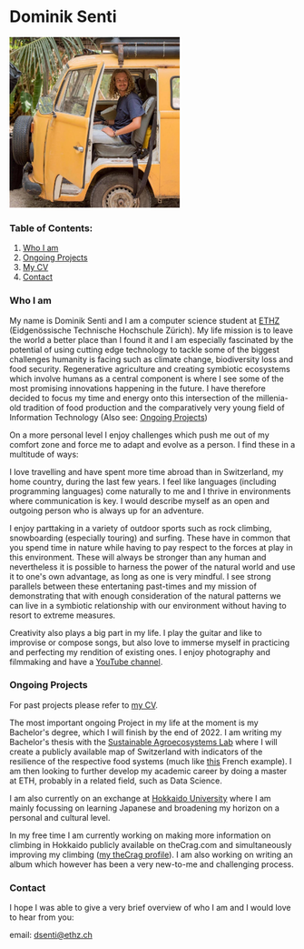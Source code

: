 # Dominik Senti

<img src="facebookpp.jpg" alt="" width="300"/>

### Table of Contents:
1. [Who I am](#WIA)
2. [Ongoing Projects](#OP)
3. [My CV](https://github.com/dsenti/dsenti.github.io/blob/main/CV_Dominik_Senti.pdf)
4. [Contact](#Contact)

### Who I am <a name="WIA" />

My name is Dominik Senti and I am a computer science student at [ETHZ](https://ethz.ch) (Eidgenössische Technische Hochschule Zürich). My life mission is to leave the world a better place than I found it and I am especially fascinated by the potential of using cutting edge technology to tackle some of the biggest challenges humanity is facing such as climate change, biodiversity loss and food security. Regenerative agriculture and creating symbiotic ecosystems which involve humans as a central component is where I see some of the most promising innovations happening in the future. I have therefore decided to focus my time and energy onto this intersection of the millenia-old tradition of food production and the comparatively very young field of Information Technology (Also see: [Ongoing Projects](#OP))

On a more personal level I enjoy challenges which push me out of my comfort zone and force me to adapt and evolve as a person. I find these in a multitude of ways:

I love travelling and have spent more time abroad than in Switzerland, my home country, during the last few years. I feel like languages (including programming languages) come naturally to me and I thrive in environments where communication is key. I would describe myself as an open and outgoing person who is always up for an adventure.

I enjoy parttaking in a variety of outdoor sports such as rock climbing, snowboarding (especially touring) and surfing. These have in common that you spend time in nature while having to pay respect to the forces at play in this environment. These will always be stronger than any human and nevertheless it is possible to harness the power of the natural world and use it to one's own advantage, as long as one is very mindful. I see strong parallels between these entertaning past-times and my mission of demonstrating that with enough consideration of the natural patterns we can live in a symbiotic relationship with our environment without having to resort to extreme measures.

Creativity also plays a big part in my life. I play the guitar and like to improvise or compose songs, but also love to immerse myself in practicing and perfecting my rendition of existing ones. I enjoy photography and filmmaking and have a [YouTube channel](https://www.youtube.com/dominiksenti). 

### Ongoing Projects <a name="OP" />
For past projects please refer to [my CV](https://github.com/dsenti/dsenti.github.io/blob/main/CV_Dominik_Senti.pdf).

The most important ongoing Project in my life at the moment is my Bachelor's degree, which I will finish by the end of 2022. I am writing my Bachelor's thesis with the [Sustainable Agroecosystems Lab](https://sae.ethz.ch/) where I will create a publicly available map of Switzerland with indicators of the resilience of the respective food systems (much like [this](https://crater.resiliencealimentaire.org/carte.html) French example). I am then looking to further develop my academic career by doing a master at ETH, probably in a related field, such as Data Science.

I am also currently on an exchange at [Hokkaido University](https://www.hokudai.ac.jp/) where I am mainly focussing on learning Japanese and broadening my horizon on a personal and cultural level.

In my free time I am currently working on making more information on climbing in Hokkaido publicly available on theCrag.com and simultaneously improving my climbing ([my theCrag profile](https://www.thecrag.com/climber/sentini)). I am also working on writing an album which however has been a very new-to-me and challenging process.



### Contact <a name="Contact">
I hope I was able to give a very brief overview of who I am and I would love to hear from you:
  
  email: dsenti@ethz.ch
